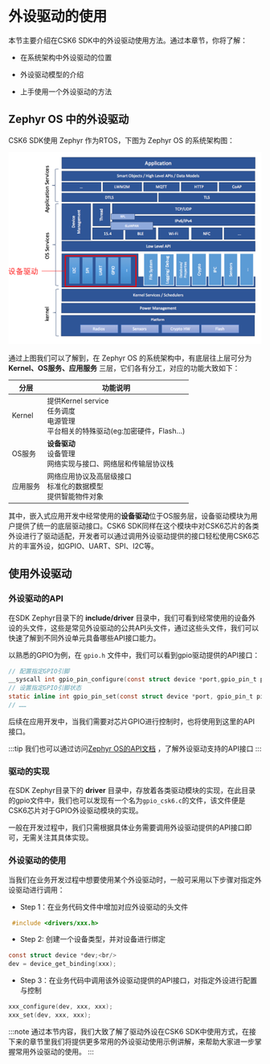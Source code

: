 # 外设驱动的使用

本节主要介绍在CSK6 SDK中的外设驱动使用方法。通过本章节，你将了解：

- 在系统架构中外设驱动的位置

- 外设驱动模型的介绍

- 上手使用一个外设驱动的方法


## Zephyr OS 中的外设驱动

CSK6 SDK使用 Zephyr 作为RTOS，下图为 Zephyr OS 的系统架构图：

![image](./images/arch_driver.png)

通过上图我们可以了解到，在 Zephyr OS 的系统架构中，有底层往上层可分为 **Kernel、OS服务、应用服务** 三层，它们各有分工，对应的功能大致如下：

| 分层 | 功能说明 |
| ---- | ---- |
| Kernel | 提供Kernel service <br/> 任务调度 <br/> 电源管理 <br/> 平台相关的特殊驱动(eg:加密硬件，Flash…) |
| OS服务 | **设备驱动** <br/> 设备管理 <br/> 网络实现与接口、网络层和传输层协议栈 |
| 应用服务 | 网络应用协议及高层级接口 <br/> 标准化的数据模型 <br/> 提供智能物件对象 |

其中，嵌入式应用开发中经常使用的**设备驱动**位于OS服务层，设备驱动模块为用户提供了统一的底层驱动接口。CSK6 SDK同样在这个模块中对CSK6芯片的各类外设进行了驱动适配，开发者可以通过调用外设驱动提供的接口轻松使用CSK6芯片的丰富外设，如GPIO、UART、SPI、I2C等。

## 使用外设驱动

### 外设驱动的API
在SDK Zephyr目录下的 **include/driver** 目录中，我们可看到经常使用的设备外设的头文件，这些是常见外设驱动的公共API头文件，通过这些头文件，我们可以快速了解到不同外设单元具备哪些API接口能力。

以熟悉的GPIO为例，在 `gpio.h` 文件中，我们可以看到gpio驱动提供的API接口：
```c
// 配置指定GPIO引脚
__syscall int gpio_pin_configure(const struct device *port,gpio_pin_t pin,gpio_flags_t flags);
// 设置指定GPIO引脚状态
static inline int gpio_pin_set(const struct device *port, gpio_pin_t pin,int value);
// ……
```
后续在应用开发中，当我们需要对芯片GPIO进行控制时，也将使用到这里的API接口。

:::tip
我们也可以通过访问[Zephyr OS的API文档](https://zephyr-docs.listenai.com/reference/peripherals/gpio.html) ，了解外设驱动支持的API接口
:::

### 驱动的实现
在SDK Zephyr目录下的 **driver** 目录中，存放着各类驱动模块的实现，在此目录的gpio文件中，我们也可以发现有一个名为`gpio_csk6.c`的文件，该文件便是CSK6芯片对于GPIO外设驱动模块的实现。

一般在开发过程中，我们只需根据具体业务需要调用外设驱动提供的API接口即可，无需关注其具体实现。

### 外设驱动的使用
当我们在业务开发过程中想要使用某个外设驱动时，一般可采用以下步骤对指定外设驱动进行调用：
- Step 1：在业务代码文件中增加对应外设驱动的头文件
```c
 #include <drivers/xxx.h>
```

- Step 2: 创建一个设备类型，并对设备进行绑定
```c
const struct device *dev;<br/>
dev = device_get_binding(xxx);
```

- Step 3：在业务代码中调用该外设驱动提供的API接口，对指定外设进行配置与控制
```c
xxx_configure(dev, xxx, xxx);
xxx_set(dev, xxx, xxx);
```

:::note
通过本节内容，我们大致了解了驱动外设在CSK6 SDK中使用方式，在接下来的章节里我们将提供更多常用的外设驱动使用示例讲解，来帮助大家进一步掌握常用外设驱动的使用。
:::